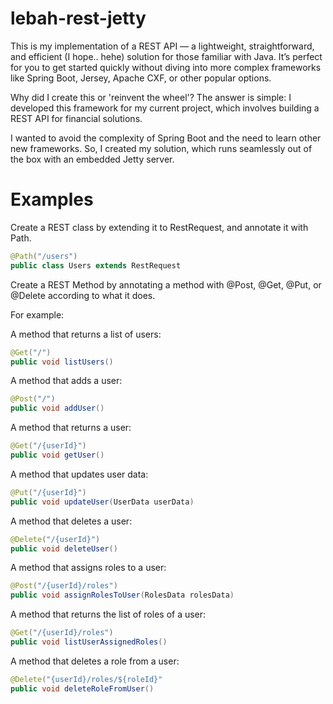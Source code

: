 # lebah-rest-jetty

This is my implementation of a REST API — a lightweight, straightforward, and efficient (I hope.. hehe) solution for those familiar with Java. It’s perfect for you to get started quickly without diving into more complex frameworks like Spring Boot, Jersey, Apache CXF, or other popular options.

Why did I create this or 'reinvent the wheel'? The answer is simple: I developed this framework for my current project, which involves building a REST API for financial solutions.

I wanted to avoid the complexity of Spring Boot and the need to learn other new frameworks. So, I created my solution, which runs seamlessly out of the box with an embedded Jetty server.

# Examples

Create a REST class by extending it to RestRequest, and annotate it with Path.
```java
@Path("/users")
public class Users extends RestRequest

```

Create a REST Method by annotating a method with @Post, @Get, @Put, or @Delete according to what it does.

For example:

A method that returns a list of users:
```java
@Get("/")
public void listUsers()
```

A method that adds a user:
```java
@Post("/")
public void addUser()
```

A method that returns a user:
```java
@Get("/{userId}")
public void getUser()
```

A method that updates user data:
```java
@Put("/{userId}")
public void updateUser(UserData userData)
```

A method that deletes a user:
```java
@Delete("/{userId}")
public void deleteUser()
```

A method that assigns roles to a user:
```java
@Post("/{userId}/roles")
public void assignRolesToUser(RolesData rolesData)
```

A method that returns the list of roles of a user:
```java
@Get("/{userId}/roles")
public void listUserAssignedRoles()
```

A method that deletes a role from a user:
```java
@Delete("{userId}/roles/${roleId}"
public void deleteRoleFromUser()
```

```


